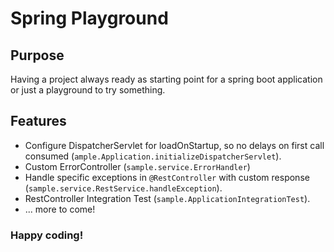 # Spring Playground

## Purpose

Having a project always ready as starting point for a spring boot application or just a playground to try something.

## Features

* Configure DispatcherServlet for loadOnStartup, so no delays on first call consumed (`ample.Application.initializeDispatcherServlet`).
* Custom ErrorController (`sample.service.ErrorHandler`)
* Handle specific exceptions in `@RestController` with custom response (`sample.service.RestService.handleException`).
* RestController Integration Test (`sample.ApplicationIntegrationTest`).
* ... more to come!

### Happy coding!